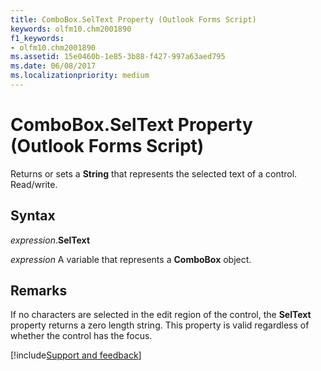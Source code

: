 ```yaml
---
title: ComboBox.SelText Property (Outlook Forms Script)
keywords: olfm10.chm2001890
f1_keywords:
- olfm10.chm2001890
ms.assetid: 15e0460b-1e85-3b88-f427-997a63aed795
ms.date: 06/08/2017
ms.localizationpriority: medium
---
```



# ComboBox.SelText Property (Outlook Forms Script)

Returns or sets a **String** that represents the selected text of a control. Read/write.


## Syntax

_expression_.**SelText**

_expression_ A variable that represents a **ComboBox** object.


## Remarks

If no characters are selected in the edit region of the control, the **SelText** property returns a zero length string. This property is valid regardless of whether the control has the focus.

[!include[Support and feedback](~/includes/feedback-boilerplate.md)]